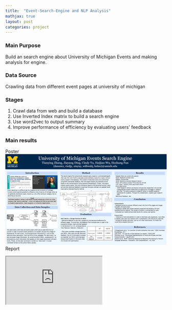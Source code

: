```yaml
---
title:  "Event-Search-Engine and NLP Analysis"
mathjax: true
layout: post
categories: project
---
```


### Main Purpose
Build an search engine about University of Michigan Events and making analysis for engine.  

### Data Source
Crawling data from different event pages at university of michigan   

### Stages
1. Crawl data from web and build a database 
2. Use Inverted Index matrix to build a search engine
3. Use word2vec to output summary
4. Improve performance of efficiency by evaluating users' feedback

### Main results
Poster
![poster](/assets/PosterImage.png)
Report
<iframe src="https://github.com/WiJoWill/WiJoWill.github.io/blob/master/assets/486_project_final_report.pdf"></iframe>
